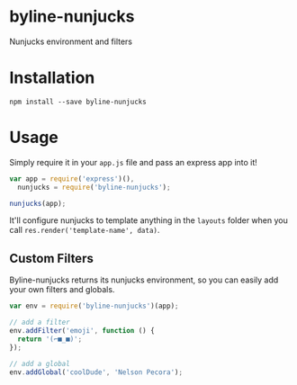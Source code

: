 # byline-nunjucks

Nunjucks environment and filters

# Installation

```
npm install --save byline-nunjucks
```

# Usage

Simply require it in your `app.js` file and pass an express app into it!

```js
var app = require('express')(),
  nunjucks = require('byline-nunjucks');

nunjucks(app);
```

It'll configure nunjucks to template anything in the `layouts` folder when you call `res.render('template-name', data)`.

## Custom Filters

Byline-nunjucks returns its nunjucks environment, so you can easily add your own filters and globals.

```js
var env = require('byline-nunjucks')(app);

// add a filter
env.addFilter('emoji', function () {
  return '(⌐■_■)';
});

// add a global
env.addGlobal('coolDude', 'Nelson Pecora');
```